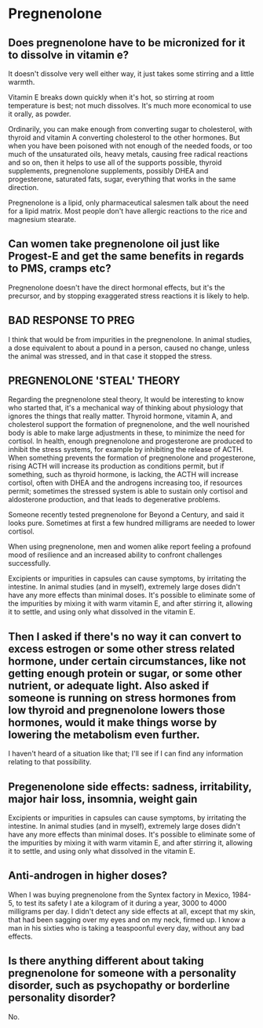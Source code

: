 # Pregnenolone

## Does pregnenolone have to be micronized for it to dissolve in vitamin e?
It doesn't dissolve very well either way, it just takes some stirring and a little warmth.

Vitamin E breaks down quickly when it's hot, so stirring at room temperature is best; not much dissolves. It's much more economical to use it orally, as powder.

Ordinarily, you can make enough from converting sugar to cholesterol, with thyroid and vitamin A converting cholesterol to the other hormones. But when you have been poisoned with not enough of the needed foods, or too much of the unsaturated oils, heavy metals, causing free radical reactions and so on, then it helps to use all of the supports possible, thyroid supplements, pregnenolone supplements, possibly DHEA and progesterone, saturated fats, sugar, everything that works in the same direction.

Pregnenolone is a lipid, only pharmaceutical salesmen talk about the need for a lipid matrix. Most people don't have allergic reactions to the rice and magnesium stearate.

## Can women take pregnenolone oil just like Progest-E and get the same benefits in regards to PMS, cramps etc?
Pregnenolone doesn't have the direct hormonal effects, but it's the precursor, and by stopping exaggerated stress reactions it is likely to help.

## BAD RESPONSE TO PREG
I think that would be from impurities in the pregnenolone. In animal studies, a dose equivalent to about a pound in a person, caused no change, unless the animal was stressed, and in that case it stopped the stress. 

## PREGNENOLONE 'STEAL' THEORY
Regarding the pregnenolone steal theory, It would be interesting to know who started that, it's a mechanical way of thinking about physiology that ignores the things that really matter. Thyroid hormone, vitamin A, and cholesterol support the formation of pregnenolone, and the well nourished body is able to make large adjustments in these, to minimize the need for cortisol. In health, enough pregnenolone and progesterone are produced to inhibit the stress systems, for example by inhibiting the release of ACTH. When something prevents the formation of pregnenolone and progesterone, rising ACTH will increase its production as conditions permit, but if something, such as thyroid hormone, is lacking, the ACTH will increase cortisol, often with DHEA and the androgens increasing too, if resources permit; sometimes the stressed system is able to sustain only cortisol and aldosterone production, and that leads to degenerative problems.

Someone recently tested pregnenolone for Beyond a Century, and said it looks pure. Sometimes at first a few hundred milligrams are needed to lower cortisol.

When using pregnenolone, men and women alike report feeling a profound mood of resilience and an increased ability to confront challenges successfully.

Excipients or impurities in capsules can cause symptoms, by irritating the intestine. In animal studies (and in myself), extremely large doses didn't have any more effects than minimal doses. It's possible to eliminate some of the impurities by mixing it with warm vitamin E, and after stirring it, allowing it to settle, and using only what dissolved in the vitamin E.

## Then I asked if there's no way it can convert to excess estrogen or some other stress related hormone, under certain circumstances, like not getting enough protein or sugar, or some other nutrient, or adequate light. Also asked if someone is running on stress hormones from low thyroid and pregnenolone lowers those hormones, would it make things worse by lowering the metabolism even further.
I haven't heard of a situation like that; I'll see if I can find any information relating to that possibility.

## Pregenenolone side effects: sadness, irritability, major hair loss, insomnia, weight gain
Excipients or impurities in capsules can cause symptoms, by irritating the intestine. In animal studies (and in myself), extremely large doses didn't have any more effects than minimal doses. It's possible to eliminate some of the impurities by mixing it with warm vitamin E, and after stirring it, allowing it to settle, and using only what dissolved in the vitamin E.

## Anti-androgen in higher doses?
When I was buying pregnenolone from the Syntex factory in Mexico, 1984-5, to test its safety I ate a kilogram of it during a year, 3000 to 4000 milligrams per day. I didn't detect any side effects at all, except that my skin, that had been sagging over my eyes and on my neck, firmed up. I know a man in his sixties who is taking a teaspoonful every day, without any bad effects.

## Is there anything different about taking pregnenolone for someone with a personality disorder, such as psychopathy or borderline personality disorder?
No.
